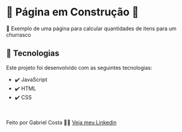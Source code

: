 # 🚧 Página em Construção 🚧
🍖 Exemplo de uma página para calcular quantidades de itens para um churrasco

<!-- Acesse a página [Clicando Aqui](https://gabrielcostarep.github.io/Lista-de-Tarefas/)

 <div align="center" >
  <img src="./Readme-cell-gif.gif" alt="demo-mobile" height="425">
</div> -->

## 🚀 Tecnologias

Este projeto foi desenvolvido com as seguintes tecnologias:

- ✔️ JavaScript
- ✔️ HTML
- ✔️ CSS

<br>

Feito por Gabriel Costa 👋🏾 [Veja meu Linkedin](https://www.linkedin.com/in/gabrielcostadev/)
